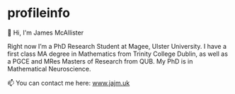 # profileinfo
👋 Hi, I'm James McAllister

Right now I’m a PhD Research Student at Magee, Ulster University. 
I have a first class MA degree in Mathematics from Trinity College Dublin, as well as a PGCE and MRes Masters of Research from QUB.
My PhD is in Mathematical Neuroscience.

📫 You can contact me here: www.jajm.uk

